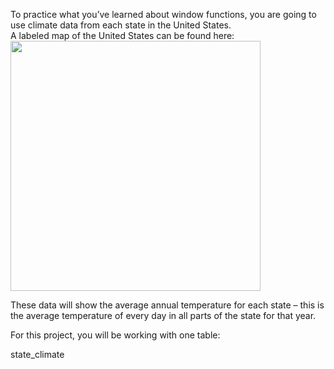To practice what you’ve learned about window functions, you are going to use climate data from each state in the United States.
<br>A labeled map of the United States can be found here: <img src="USAMap.JPG" alt ="" height="400" width="400">

These data will show the average annual temperature for each state – this is the average temperature of every day in all parts of the state for that year.

For this project, you will be working with one table:

state_climate

